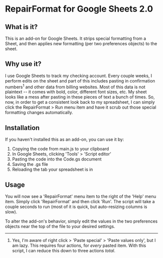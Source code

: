 # RepairFormat for Google Sheets 2.0

## What is it?

This is an add-on for Google Sheets. It strips special formatting from a Sheet, and then applies new formatting (per two preferences objects) to the sheet.

## Why use it?

I use Google Sheets to track my checking account. Every couple weeks, I perform edits on the sheet and part of this includes pasting in confirmation numbers<sup>1</sup> and other data from billing websites. Most of this data is not plaintext -- it comes with bold, color, different font sizes, etc. My sheet looks like a mess after pasting in these pieces of text a bunch of times. So, now, in order to get a consistent look back to my spreadsheet, I can simply click the RepairFormat > Run menu item and have it scrub out those special formatting changes automatically.

## Installation

If you haven't installed this as an add-on, you can use it by:

1. Copying the code from main.js to your clipboard
2. In Google Sheets, clicking 'Tools' > 'Script editor'
3. Pasting the code into the Code.gs document
4. Saving the .gs file
5. Reloading the tab your spreadsheet is in

## Usage

You will now see a 'RepairFormat' menu item to the right of the 'Help' menu item. Simply click 'RepairFormat' and then click 'Run'. The script will take a couple seconds to run (most of it is quick, but auto-resizing columns is slow).

To alter the add-on's behavior, simply edit the values in the two preferences objects near the top of the file to your desired settings.

---

1. Yes, I'm aware of right click > 'Paste special' > 'Paste values only', but I am lazy. This requires four actions, for *every* pasted item. With this script, I can reduce this down to three actions *total*.